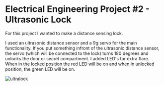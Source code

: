 # Electrical Engineering Project #2 - Ultrasonic Lock

For this project I wanted to make a distance sensing lock.

I used an ultrasonic distance sensor and a 9g servo for the main functionality. If you put something infront of the ultrasonic distance sensor, the servo (which will be connected to the lock) turns 180 degrees and unlocks the door or secret compartment. I added LED's for extra flare. When in the locked position the red LED will be on and when in unlocked position, the green LED will be on.

![ultralock](https://github.com/JackRossProjects/EE2-Ultrasonic-Lock/blob/master/IMG-3279.GIF)
